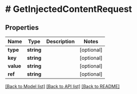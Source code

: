 # # GetInjectedContentRequest

## Properties

Name | Type | Description | Notes
------------ | ------------- | ------------- | -------------
**type** | **string** |  | [optional]
**key** | **string** |  | [optional]
**value** | **string** |  | [optional]
**ref** | **string** |  | [optional]

[[Back to Model list]](../../README.md#models) [[Back to API list]](../../README.md#endpoints) [[Back to README]](../../README.md)
